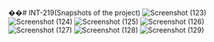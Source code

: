 ��#   INT-219(Snapshots of the project)
 ![Screenshot (123)](https://github.com/Ajay-Manchala/INT-219-Project/assets/103765303/5333eaae-31d4-4ec2-8123-84861be3a90b)
![Screenshot (124)](https://github.com/Ajay-Manchala/INT-219-Project/assets/103765303/4a01ba41-2bf0-459b-a712-16891bd08224)
![Screenshot (125)](https://github.com/Ajay-Manchala/INT-219-Project/assets/103765303/2054122e-bda1-4a7a-a3b0-ce886fcd103c)
![Screenshot (126)](https://github.com/Ajay-Manchala/INT-219-Project/assets/103765303/0bec55e3-c428-40f9-a960-3a4c14bcc0f8)
![Screenshot (127)](https://github.com/Ajay-Manchala/INT-219-Project/assets/103765303/9466fa94-90a8-4473-86a1-d89e3d6b3d5a)
![Screenshot (128)](https://github.com/Ajay-Manchala/INT-219-Project/assets/103765303/1f92216d-2906-46bc-8ba5-6cd82b91aad5)
![Screenshot (129)](https://github.com/Ajay-Manchala/INT-219-Project/assets/103765303/43e718ae-7d60-4226-8e55-b9b805ebff19)

 
